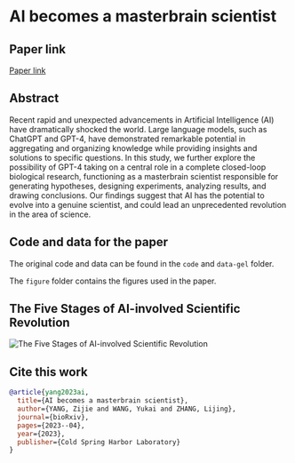 # AI becomes a masterbrain scientist

## Paper link

[Paper link](https://www.biorxiv.org/content/early/2023/04/21/2023.04.19.537579)

## Abstract

Recent rapid and unexpected advancements in Artificial Intelligence (AI) have dramatically shocked the world. Large language models, such as ChatGPT and GPT-4, have demonstrated remarkable potential in aggregating and organizing knowledge while providing insights and solutions to specific questions. In this study, we further explore the possibility of GPT-4 taking on a central role in a complete closed-loop biological research, functioning as a masterbrain scientist responsible for generating hypotheses, designing experiments, analyzing results, and drawing conclusions. Our findings suggest that AI has the potential to evolve into a genuine scientist, and could lead an unprecedented revolution in the area of science.

## Code and data for the paper

The original code and data can be found in the `code` and `data-gel` folder.

The `figure` folder contains the figures used in the paper.

## The Five Stages of AI-involved Scientific Revolution

![The Five Stages of AI-involved Scientific Revolution](figure/fig/five-stages.png)

## Cite this work

```bibtex
@article{yang2023ai,
  title={AI becomes a masterbrain scientist},
  author={YANG, Zijie and WANG, Yukai and ZHANG, Lijing},
  journal={bioRxiv},
  pages={2023--04},
  year={2023},
  publisher={Cold Spring Harbor Laboratory}
}
```
